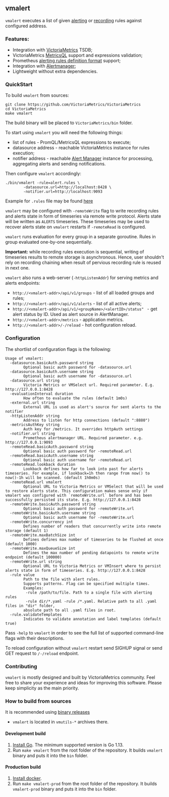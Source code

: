 ## vmalert

`vmalert` executes a list of given [alerting](https://prometheus.io/docs/prometheus/latest/configuration/alerting_rules/)
or [recording](https://prometheus.io/docs/prometheus/latest/configuration/recording_rules/)
rules against configured address.

### Features:
* Integration with [VictoriaMetrics](https://github.com/VictoriaMetrics/VictoriaMetrics) TSDB;
* VictoriaMetrics [MetricsQL](https://github.com/VictoriaMetrics/VictoriaMetrics/wiki/MetricsQL)
 support and expressions validation;
* Prometheus [alerting rules definition format](https://prometheus.io/docs/prometheus/latest/configuration/alerting_rules/#defining-alerting-rules)
 support;
* Integration with [Alertmanager](https://github.com/prometheus/alertmanager);
* Lightweight without extra dependencies.

### QuickStart

To build `vmalert` from sources:
```
git clone https://github.com/VictoriaMetrics/VictoriaMetrics
cd VictoriaMetrics
make vmalert
```
The build binary will be placed to `VictoriaMetrics/bin` folder.

To start using `vmalert` you will need the following things:
* list of rules - PromQL/MetricsQL expressions to execute;
* datasource address - reachable VictoriaMetrics instance for rules execution;
* notifier address - reachable [Alert Manager](https://github.com/prometheus/alertmanager) instance for processing, 
aggregating alerts and sending notifications.

Then configure `vmalert` accordingly:
```
./bin/vmalert -rule=alert.rules \
		-datasource.url=http://localhost:8428 \
        -notifier.url=http://localhost:9093
```

Example for `.rules` file may be found [here](https://github.com/VictoriaMetrics/VictoriaMetrics/blob/master/app/vmalert/testdata)

`vmalert` may be configured with `-remoteWrite` flag to write recording rules and 
alerts state in form of timeseries via remote write protocol. Alerts state will be written 
as `ALERTS` timeseries. These timeseries may be used to recover alerts state on `vmalert` 
restarts if `-remoteRead` is configured.

`vmalert` runs evaluation for every group in a separate goroutine.
Rules in group evaluated one-by-one sequentially. 

**Important:** while recording rules execution is sequential, writing of timeseries results to remote
storage is asynchronous. Hence, user shouldn't rely on recording chaining when result of pervious
recording rule is reused in next one.

`vmalert` also runs a web-server (`-httpListenAddr`) for serving metrics and alerts endpoints:
* `http://<vmalert-addr>/api/v1/groups` - list of all loaded groups and rules;
* `http://<vmalert-addr>/api/v1/alerts` - list of all active alerts;
* `http://<vmalert-addr>/api/v1/<groupName>/<alertID>/status" ` - get alert status by ID.
Used as alert source in AlertManager.
* `http://<vmalert-addr>/metrics` - application metrics.
* `http://<vmalert-addr>/-/reload` - hot configuration reload.

### Configuration

The shortlist of configuration flags is the following:
```
Usage of vmalert:
  -datasource.basicAuth.password string
        Optional basic auth password for -datasource.url
  -datasource.basicAuth.username string
        Optional basic auth username for -datasource.url
  -datasource.url string
        Victoria Metrics or VMSelect url. Required parameter. E.g. http://127.0.0.1:8428
  -evaluationInterval duration
        How often to evaluate the rules (default 1m0s)
  -external.url string
        External URL is used as alert's source for sent alerts to the notifier
  -httpListenAddr string
        Address to listen for http connections (default ":8880")
  -metricsAuthKey string
        Auth key for /metrics. It overrides httpAuth settings
  -notifier.url string
        Prometheus alertmanager URL. Required parameter. e.g. http://127.0.0.1:9093
  -remoteRead.basicAuth.password string
        Optional basic auth password for -remoteRead.url
  -remoteRead.basicAuth.username string
        Optional basic auth username for -remoteRead.url
  -remoteRead.lookback duration
        Lookback defines how far to look into past for alerts timeseries. For example, if lookback=1h then range from now() to now()-1h will be scanned. (default 1h0m0s)
  -remoteRead.url vmalert
        Optional URL to Victoria Metrics or VMSelect that will be used to restore alerts state. This configuration makes sense only if vmalert was configured with `remoteWrite.url` before and has been successfully persisted its state. E.g. http://127.0.0.1:8428
  -remoteWrite.basicAuth.password string
        Optional basic auth password for -remoteWrite.url
  -remoteWrite.basicAuth.username string
        Optional basic auth username for -remoteWrite.url
  -remoteWrite.concurrency int
        Defines number of readers that concurrently write into remote storage (default 1)
  -remoteWrite.maxBatchSize int
        Defines defines max number of timeseries to be flushed at once (default 1000)
  -remoteWrite.maxQueueSize int
        Defines the max number of pending datapoints to remote write endpoint (default 100000)
  -remoteWrite.url string
        Optional URL to Victoria Metrics or VMInsert where to persist alerts state in form of timeseries. E.g. http://127.0.0.1:8428
  -rule value
        Path to the file with alert rules. 
        Supports patterns. Flag can be specified multiple times. 
        Examples:
         -rule /path/to/file. Path to a single file with alerting rules
         -rule dir/*.yaml -rule /*.yaml. Relative path to all .yaml files in "dir" folder, 
        absolute path to all .yaml files in root.
  -rule.validateTemplates
        Indicates to validate annotation and label templates (default true)
```

Pass `-help` to `vmalert` in order to see the full list of supported 
command-line flags with their descriptions.

To reload configuration without `vmalert` restart send SIGHUP signal
or send GET request to `/-/reload` endpoint.

### Contributing

`vmalert` is mostly designed and built by VictoriaMetrics community.
Feel free to share your experience and ideas for improving this 
software. Please keep simplicity as the main priority.

### How to build from sources

It is recommended using 
[binary releases](https://github.com/VictoriaMetrics/VictoriaMetrics/releases) 
- `vmalert` is located in `vmutils-*` archives there.


#### Development build

1. [Install Go](https://golang.org/doc/install). The minimum supported version is Go 1.13.
2. Run `make vmalert` from the root folder of the repository.
   It builds `vmalert` binary and puts it into the `bin` folder.

#### Production build

1. [Install docker](https://docs.docker.com/install/).
2. Run `make vmalert-prod` from the root folder of the repository.
   It builds `vmalert-prod` binary and puts it into the `bin` folder.
